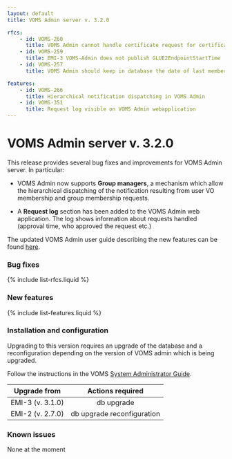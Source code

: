 ```yaml
---
layout: default
title: VOMS Admin server v. 3.2.0

rfcs: 
    - id: VOMS-260
      title: VOMS Admin cannot handle certificate request for certificates with different CAs and the same subject
    - id: VOMS-259
      title: EMI-3 VOMS-Admin does not publish GLUE2EndpointStartTime
    - id: VOMS-257
      title: VOMS Admin should keep in database the date of last membership expiration warning notification sent

features:
    - id: VOMS-266
      title: Hierarchical notification dispatching in VOMS Admin
    - id: VOMS-351
      title: Request log visible on VOMS Admin webapplication
---
```


# VOMS Admin server v. 3.2.0

This release provides several bug fixes and improvements for VOMS Admin server.
In particular:

- VOMS Admin now supports **Group managers**, a mechanism which allow the hierarchical dispatching
of the notification resulting from user VO membership and group membership requests.

- A **Request log** section has been added to the VOMS Admin web application. The log shows information
about requests handled (approval time, who approved the request etc.)

The updated VOMS Admin user guide describing the new features can be found [here][voms-admin-guide].

### Bug fixes

{% include list-rfcs.liquid %}

### New features

{% include list-features.liquid %}

### Installation and configuration

Upgrading to this version requires an upgrade of the database and a reconfiguration depending on the version of VOMS admin which is being upgraded.

Follow the instructions in the VOMS [System Administrator Guide]({{site.baseurl}}/documentation/sysadmin-guide).

| Upgrade from | Actions required |
|:------------:|:----------------:|
| EMI-3 (v. 3.1.0) | <span class="label label-important">db upgrade</span> |
| EMI-2 (v. 2.7.0) | <span class="label label-important">db upgrade</span> <span class="label label-info">reconfiguration</span> |

### Known issues

None at the moment

[voms-website]: http://italiangrid.github.io/voms
[voms-admin-guide]: {{site.baseurl}}/documentation/voms-admin-guide/3.2.0
